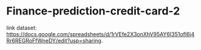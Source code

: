 # Finance-prediction-credit-card-2
link dataset: https://docs.google.com/spreadsheets/d/1rVEfe2X3onXhV95AY6I351ofl6j4Rr6REGRoFfWneDY/edit?usp=sharing.
